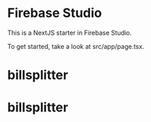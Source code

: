 # Firebase Studio

This is a NextJS starter in Firebase Studio.

To get started, take a look at src/app/page.tsx.
# billsplitter
# billsplitter

